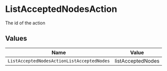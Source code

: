 # ListAcceptedNodesAction

The id of the action


## Values

| Name                                       | Value                                      |
| ------------------------------------------ | ------------------------------------------ |
| `ListAcceptedNodesActionListAcceptedNodes` | listAcceptedNodes                          |
